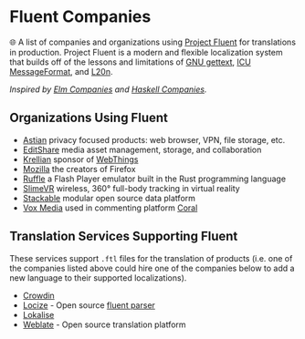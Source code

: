 # Fluent Companies
🌐 A list of companies and organizations using [Project Fluent](https://projectfluent.org/) for translations in production. Project Fluent is a modern and flexible localization system that builds off of the lessons and limitations of [GNU gettext](https://github.com/projectfluent/fluent/wiki/Fluent-vs-gettext), [ICU MessageFormat](https://github.com/projectfluent/fluent/wiki/Fluent-and-ICU-MessageFormat), and [L20n](https://github.com/projectfluent/fluent/wiki/Fluent-and-L20n). 

*Inspired by [Elm Companies](https://github.com/jah2488/elm-companies) and [Haskell Companies](https://github.com/erkmos/haskell-companies).*

## Organizations Using Fluent

* [Astian](https://astian.org/) privacy focused products: web browser, VPN, file storage, etc.
* [EditShare](https://editshare.com/) media asset management, storage, and collaboration
* [Krellian](https://krellian.com/) sponsor of [WebThings](https://webthings.io/)
* [Mozilla](https://www.mozilla.org/) the creators of Firefox
* [Ruffle](https://ruffle.rs/) a Flash Player emulator built in the Rust programming language
* [SlimeVR](https://slimevr.dev/) wireless, 360° full-body tracking in virtual reality 
* [Stackable](https://stackable.tech/) modular open source data platform
* [Vox Media](https://corp.voxmedia.com/) used in commenting platform [Coral](https://coralproject.net/)

## Translation Services Supporting Fluent

These services support `.ftl` files for the translation of products (i.e. one of the companies listed above could hire one of the companies below to add a new language to their supported localizations).

* [Crowdin](https://crowdin.com/)
* [Locize](https://locize.com/) - Open source [fluent parser](https://github.com/locize/fluent-translation-parser)
* [Lokalise](https://lokalise.com/)
* [Weblate](https://weblate.org/) - Open source translation platform
